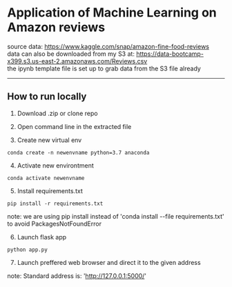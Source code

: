 # Application of Machine Learning on Amazon reviews

source data: https://www.kaggle.com/snap/amazon-fine-food-reviews \
data can also be downloaded from my S3 at: https://data-bootcamp-x399.s3.us-east-2.amazonaws.com/Reviews.csv \
the ipynb template file is set up to grab data from the S3 file already

---
## How to run locally

1. Download .zip or clone repo

2. Open command line in the extracted file

3. Create new virtual env

```
conda create -n newenvname python=3.7 anaconda
```

4. Activate new environtment

```
conda activate newenvname
```

5. Install requirements.txt
```
pip install -r requirements.txt
```
note: we are using pip install instead of 'conda install --file requirements.txt' to avoid PackagesNotFoundError

6. Launch flask app
```
python app.py
```

7. Launch preffered web browser and direct it to the given address

note: Standard address is: 'http://127.0.0.1:5000/'
